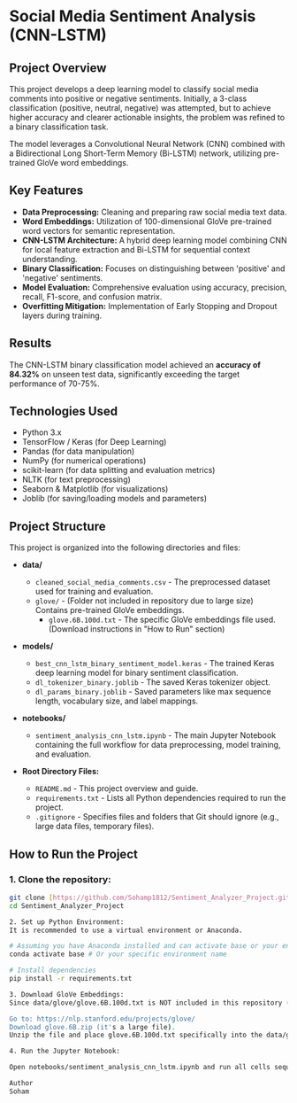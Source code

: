 # Social Media Sentiment Analysis (CNN-LSTM)

## Project Overview
This project develops a deep learning model to classify social media comments into positive or negative sentiments. Initially, a 3-class classification (positive, neutral, negative) was attempted, but to achieve higher accuracy and clearer actionable insights, the problem was refined to a binary classification task.

The model leverages a Convolutional Neural Network (CNN) combined with a Bidirectional Long Short-Term Memory (Bi-LSTM) network, utilizing pre-trained GloVe word embeddings.

## Key Features
-   **Data Preprocessing:** Cleaning and preparing raw social media text data.
-   **Word Embeddings:** Utilization of 100-dimensional GloVe pre-trained word vectors for semantic representation.
-   **CNN-LSTM Architecture:** A hybrid deep learning model combining CNN for local feature extraction and Bi-LSTM for sequential context understanding.
-   **Binary Classification:** Focuses on distinguishing between 'positive' and 'negative' sentiments.
-   **Model Evaluation:** Comprehensive evaluation using accuracy, precision, recall, F1-score, and confusion matrix.
-   **Overfitting Mitigation:** Implementation of Early Stopping and Dropout layers during training.

## Results
The CNN-LSTM binary classification model achieved an **accuracy of 84.32%** on unseen test data, significantly exceeding the target performance of 70-75%.

## Technologies Used
-   Python 3.x
-   TensorFlow / Keras (for Deep Learning)
-   Pandas (for data manipulation)
-   NumPy (for numerical operations)
-   scikit-learn (for data splitting and evaluation metrics)
-   NLTK (for text preprocessing)
-   Seaborn & Matplotlib (for visualizations)
-   Joblib (for saving/loading models and parameters)

## Project Structure

This project is organized into the following directories and files:

* **data/**
    * `cleaned_social_media_comments.csv` - The preprocessed dataset used for training and evaluation.
    * `glove/` - (Folder not included in repository due to large size) Contains pre-trained GloVe embeddings.
        * `glove.6B.100d.txt` - The specific GloVe embeddings file used. (Download instructions in "How to Run" section)

* **models/**
    * `best_cnn_lstm_binary_sentiment_model.keras` - The trained Keras deep learning model for binary sentiment classification.
    * `dl_tokenizer_binary.joblib` - The saved Keras tokenizer object.
    * `dl_params_binary.joblib` - Saved parameters like max sequence length, vocabulary size, and label mappings.

* **notebooks/**
    * `sentiment_analysis_cnn_lstm.ipynb` - The main Jupyter Notebook containing the full workflow for data preprocessing, model training, and evaluation.

* **Root Directory Files:**
    * `README.md` - This project overview and guide.
    * `requirements.txt` - Lists all Python dependencies required to run the project.
    * `.gitignore` - Specifies files and folders that Git should ignore (e.g., large data files, temporary files).

## How to Run the Project

### 1. Clone the repository:
```bash
git clone [https://github.com/Sohamp1812/Sentiment_Analyzer_Project.git](https://github.com/Sohamp1812/Sentiment_Analyzer_Project.git)
cd Sentiment_Analyzer_Project

2. Set up Python Environment:
It is recommended to use a virtual environment or Anaconda.

# Assuming you have Anaconda installed and can activate base or your environment
conda activate base # Or your specific environment name

# Install dependencies
pip install -r requirements.txt

3. Download GloVe Embeddings:
Since data/glove/glove.6B.100d.txt is NOT included in this repository (due to GitHub's file size limits), you must download it manually:

Go to: https://nlp.stanford.edu/projects/glove/
Download glove.6B.zip (it's a large file).
Unzip the file and place glove.6B.100d.txt specifically into the data/glove/ directory within this project.

4. Run the Jupyter Notebook:

Open notebooks/sentiment_analysis_cnn_lstm.ipynb and run all cells sequentially to reproduce the results.

Author
Soham
